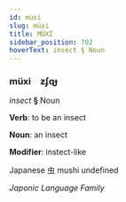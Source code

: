 ```yaml
---
id: müxi
slug: müxi
title: MÜXİ
sidebar_position: 702
hoverText: insect § Noun
---
```


### müxi&emsp;<span kind="abugida">ƶʄɋɟ</span>

*insect* **§** Noun

**Verb**: to be an insect

**Noun**: an insect

**Modifier**: instect-like

Japanese 虫 mushi undefined

*Japonic Language Family*